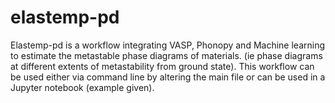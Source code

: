 # elastemp-pd

Elastemp-pd is a workflow integrating VASP, Phonopy and Machine learning to estimate the metastable phase diagrams of materials. (ie phase diagrams at different extents of metastability from ground state). This workflow can be used either via command line by altering the main file or can be used in a Jupyter notebook (example given). 

